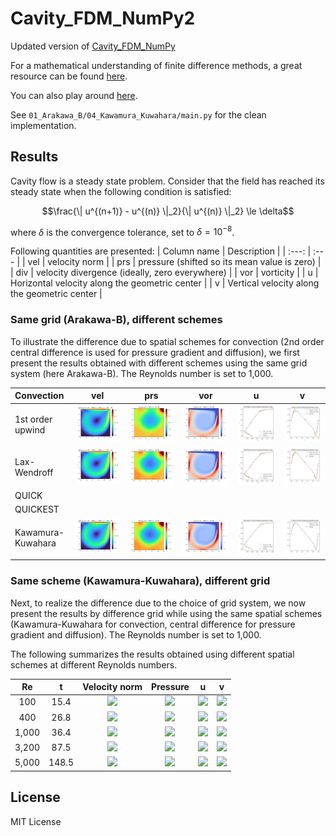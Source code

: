 # Cavity_FDM_NumPy2

Updated version of [Cavity_FDM_NumPy](https://github.com/ShotaDeguchi/Cavity_FDM_NumPy)

For a mathematical understanding of finite difference methods, a great resource can be found [here](https://folk.ntnu.no/leifh/teaching/tkt4140/._main000.html). 

You can also play around [here](https://colab.research.google.com/drive/1FMbHcdwEEk9EOBMe0IaooWNMtKP-7_zk?usp=sharing). 

See `01_Arakawa_B/04_Kawamura_Kuwahara/main.py` for the clean implementation. 

## Results
Cavity flow is a steady state problem. Consider that the field has reached its steady state when the following condition is satisfied:
```math
\frac{\| u^{(n+1)} - u^{(n)} \|_2}{\| u^{(n)} \|_2} \le \delta
```
where $\delta$ is the convergence tolerance, set to $\delta = 10^{-8}$. 

Following quantities are presented:
| Column name | Description | 
| :---: | :--- |
| vel | velocity norm |
| prs | pressure (shifted so its mean value is zero) |
| div | velocity divergence (ideally, zero everywhere) |
| vor | vorticity |
| u | Horizontal velocity along the geometric center |
| v | Vertical velocity along the geometric center |

### Same grid (Arakawa-B), different schemes
To illustrate the difference due to spatial schemes for convection (2nd order central difference is used for pressure gradient and diffusion), we first present the results obtained with different schemes using the same grid system (here Arakawa-B). The Reynolds number is set to 1,000. 

| Convection | vel | prs | vor | u | v |
| :--- | :---: | :---: | :---: | :---: | :---: |
| 1st order upwind | ![img](01_Arakawa_B/00_1st_order_upwind/Re1000/velocity_norm.png) | ![img](01_Arakawa_B/00_1st_order_upwind/Re1000/pressure.png) | ![img](01_Arakawa_B/00_1st_order_upwind/Re1000/vorticity.png) | ![img](01_Arakawa_B/00_1st_order_upwind/Re1000/u.png) | ![img](01_Arakawa_B/00_1st_order_upwind/Re1000/v.png) |
| Lax-Wendroff | ![img](01_Arakawa_B/01_Lax_Wendroff/Re1000/velocity_norm.png) | ![img](01_Arakawa_B/01_Lax_Wendroff/Re1000/pressure.png) | ![img](01_Arakawa_B/01_Lax_Wendroff/Re1000/vorticity.png) | ![img](01_Arakawa_B/01_Lax_Wendroff/Re1000/u.png) | ![img](01_Arakawa_B/01_Lax_Wendroff/Re1000/v.png) |
| QUICK |  |  |
| QUICKEST |  |  |
| Kawamura-Kuwahara | ![img](01_Arakawa_B/04_Kawamura_Kuwahara/Re1000/velocity_norm.png) | ![img](01_Arakawa_B/04_Kawamura_Kuwahara/Re1000/pressure.png) | ![img](01_Arakawa_B/04_Kawamura_Kuwahara/Re1000/vorticity.png) | ![img](01_Arakawa_B/04_Kawamura_Kuwahara/Re1000/u.png) | ![img](01_Arakawa_B/04_Kawamura_Kuwahara/Re1000/v.png) |

### Same scheme (Kawamura-Kuwahara), different grid
Next, to realize the difference due to the choice of grid system, we now present the results by difference grid while using the same spatial schemes (Kawamura-Kuwahara for convection, central difference for pressure gradient and diffusion). The Reynolds number is set to 1,000. 




The following summarizes the results obtained using different spatial schemes at different Reynolds numbers. 

| Re | t | Velocity norm  | Pressure | u | v |
| :---: | :---: | :---: | :---: | :---: | :---: |
| 100 | 15.4 | ![](Re_100/vel_norm.png) | ![](Re_100/prs.png) | ![](Re_100/comparison_u.png) | ![](Re_100/comparison_v.png) |
| 400 | 26.8 | ![](Re_400/vel_norm.png) | ![](Re_400/prs.png) | ![](Re_400/comparison_u.png) | ![](Re_400/comparison_v.png) |
| 1,000 | 36.4 | ![](Re_1000/vel_norm.png) | ![](Re_1000/prs.png) | ![](Re_1000/comparison_u.png) | ![](Re_1000/comparison_v.png) |
| 3,200 | 87.5 | ![](Re_3200/vel_norm.png) | ![](Re_3200/prs.png) | ![](Re_3200/comparison_u.png) | ![](Re_3200/comparison_v.png) |
| 5,000 | 148.5 | ![](Re_5000/vel_norm.png) | ![](Re_5000/prs.png) | ![](Re_5000/comparison_u.png) | ![](Re_5000/comparison_v.png) |


## License
MIT License
